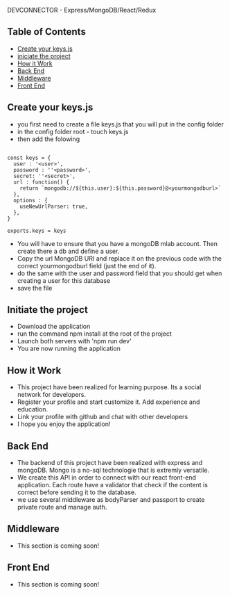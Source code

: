 DEVCONNECTOR - Express/MongoDB/React/Redux

## Table of Contents

* [Create your keys.js](#create-keys.js)
* [iniciate the project](#Initiate-the-project)
* [How it Work](#[How-it-Work)
* [Back End](#[Back-end)
* [Middleware](#[Middleware)
* [Front End](#[Front-end)

## Create your keys.js

* you first need to create a file keys.js that you will put in the config folder
* in the config folder root - touch keys.js
* then add the folowing

```

const keys = {
  user : '<user>',
  password : ''<password>',
  secret: ''<secret>',
  url : function() {
    return `mongodb://${this.user}:${this.password}@<yourmongodburl>`
  },
  options : {
    useNewUrlParser: true,
  },
}

exports.keys = keys

```
* You will have to ensure that you have a mongoDB mlab account. Then create there a db and define a user.
* Copy the url MongoDB URI and replace it on the previous code with the correct yourmongodburl field (just the end of it).
* do the same with the user and password field that you should get when creating a user for this database
* save the file

## Initiate the project

* Download the application
* run the command npm install at the root of the project
* Launch both servers with 'npm run dev'
* You are now running the application

## How it Work

* This project have been realized for learning purpose. Its a social network for developers.
* Register your profile and start customize it. Add experience and education.
* Link your profile with github and chat with other developers
* I hope you enjoy the application!

## Back End

* The backend of this project have been realized with express and mongoDB. Mongo is a no-sql technologie that is extremly versatile.
* We create this API in order to connect with our react front-end application. Each route have a validator that check if the content is correct before sending it to the database.
* we use several middleware as bodyParser and passport to create private route and manage auth.

## Middleware
* This section is coming soon!

## Front End
* This section is coming soon!
